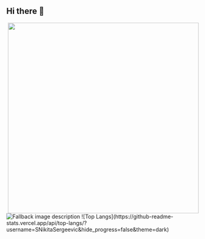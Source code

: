 
## Hi there 👋
<!-- <t><img align="right" alt="Coding" width="620" src="https://github.com/SNikitaSergeevic/SNikitaSergeevic/blob/main/output.gif"> -->
<t><picture>
  <!-- <source media="(prefers-color-scheme: dark)" srcset="[dark-mode-image.png](https://github.com/SNikitaSergeevic/SNikitaSergeevic/blob/main/output.gif)"> -->
  <source
    srcset="[dark-mode-image.png](https://github.com/SNikitaSergeevic/SNikitaSergeevic/blob/main/output.gif)"
    media="(orientation: portrait)" />
  <img align="right" width="500" src="https://github.com/SNikitaSergeevic/SNikitaSergeevic/blob/main/output.gif" alt="" />

  
  <source media="(prefers-color-scheme: light)" srcset="light-mode-image.png">
  <img alt="Fallback image description" src="default-image.png">
</picture>
![Top Langs](https://github-readme-stats.vercel.app/api/top-langs/?username=SNikitaSergeevic&hide_progress=false&theme=dark)
<!-- ![til](output.gif) -->

<!--
**SNikitaSergeevic/SNikitaSergeevic** is a ✨ _special_ ✨ repository because its `README.md` (this file) appears on your GitHub profile.

Here are some ideas to get you started:

- 🔭 I’m currently working on

- 🌱 I’m currently learning ...
- 👯 I’m looking to collaborate on ...
- 🤔 I’m looking for help with ...
- 💬 Ask me about ...
- 📫 How to reach me: ...
- 😄 Pronouns: ...
- ⚡ Fun fact: ...
-->
